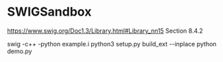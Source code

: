 # SWIGSandbox

https://www.swig.org/Doc1.3/Library.html#Library_nn15
Section 8.4.2

swig -c++ -python example.i
python3 setup.py build_ext --inplace
python demo.py
